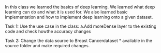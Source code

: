 In this class we learned the basics of deep learning. We learned what deep learning can do and what it is used for. 
We also learned basic implementation and how to implement deep learning onto a given dataset.


Task 1:
  Use the use case in the class:
    a.Add moreDense layer to the existing code and check howthe accuracy changes
    

Task 2:
  Change the data source to Breast Cancerdataset * available in the source folder and make required changes.
